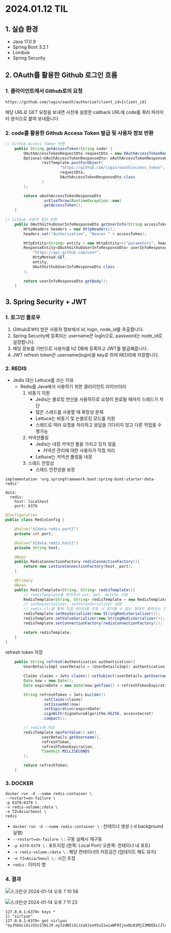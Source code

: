# 2024.01.12 TIL

## 1. 실습 환경
- Java 17.0.9
- Spring Boot 3.2.1
- Lombok
- Spring Security

## 2. OAuth를 활용한 Github 로그인 흐름

### 1. 클라이언트에서 Github로의 요청

`https://github.com/login/oauth/authorize?client_id={client_id}`

해당 URL로 GET 요청을 보내면 사전에 설정한 callback URL에 code를 쿼리 파라미터 양식으로 붙여 보내줍니다

### 2. code를 활용한 Github Access Token 발급 및 사용자 정보 반환

```java
// Github Access Token 반환
    public String getAccessToken(String code) {
        OAuthAccessTokenRequestDto requestDto = new OAuthAccessTokenRequestDto(clientId, clientSecret, code);
        Optional<OAuthAccessTokenResponseDto> oAuthAccessTokenResponseDto = Optional.ofNullable(
                restTemplate.postForObject(
                        "https://github.com/login/oauth/access_token",
                        requestDto,
                        OAuthAccessTokenResponseDto.class
                )
        );

        return oAuthAccessTokenResponseDto
                .orElseThrow(RuntimeException::new)
                .getAccessToken();
    }
    
// Github 사용자 정보 반환
    public OAuthGithubUserInfoResponseDto getUserInfo(String accessToken){
        HttpHeaders headers = new HttpHeaders();
        headers.set("Authorization", "Bearer " + accessToken);

        HttpEntity<String> entity = new HttpEntity<>("parameters", headers);
        ResponseEntity<OAuthGithubUserInfoResponseDto> userInfoResponseDto = restTemplate.exchange(
            "https://api.github.com/user",
            HttpMethod.GET,
            entity,
            OAuthGithubUserInfoResponseDto.class
        );
        
        return userInfoResponseDto.getBody();
    }
```

## 3. Spring Security + JWT

### 1. 로그인 플로우

1. Github로부터 받은 사용자 정보에서 id, login, node_id를 추출합니다.
2. Spring Security에 등록되는 username은 login으로, password는 node_id로 설정합니다.
3. 해당 정보를 기반으로 사용자를 h2 DB에 등록하고 JWT를 발급해줍니다.
4. JWT refresh token은 username(login)을 key로 하여 REDIS에 저장합니다.

### 2. REDIS

- Jedis 대신 Lettuce를 쓰는 이유
    - Redis를 Java에서 사용하기 위한 클라이언트 라이브러리
        1. 비동기 지원
            - Jedis는 블로킹 연산을 사용하므로 요청이 완료될 때까지 스레드가 차단
            - 많은 스레드를 사용할 때 확장성 문제
            - Lettuce는 비동기 및 논블로킹 모드를 지원
            - 스레드로 여러 요청을 처리하고 응답을 기다리지 않고 다른 작업을 수행가능
        2. 커넥션풀링
            - Jedis는 내장 커넥션 풀을 가지고 있지 않음
                - 커넥션 관리에 대한 사용자가 직접 처리
            - Lettuce는 커넥션 풀링을 내장
        3. 스레드 안정성
            - 스레드 안전성을 보장

`implementation 'org.springframework.boot:spring-boot-starter-data-redis'`

```
data:
  redis:
    host: localhost
    port: 6379
```

```java
@Configuration
public class RedisConfig {

    @Value("${data.redis.port}")
    private int port;

    @Value("${data.redis.host}")
    private String host;

    @Bean
    public RedisConnectionFactory redisConnectionFactory(){
        return new LettuceConnectionFactory(host, port);
    }

    @Primary
    @Bean
    public RedisTemplate<String, String> redisTemplate(){
        // redisTemplate를 받아와서 set, get, delete 사용
        RedisTemplate<String, String> redisTemplate = new RedisTemplate<>();
        // setKeySerializer, setValueSerializer 설정
        // redis-cli을 통해 직접 데이터를 조회 시 알아볼 수 없는 형태로 출력되는 것을 방지
        redisTemplate.setKeySerializer(new StringRedisSerializer());
        redisTemplate.setValueSerializer(new StringRedisSerializer());
        redisTemplate.setConnectionFactory(redisConnectionFactory());

        return redisTemplate;
    }
}
```

refresh token 저장

```java
    public String refresh(Authentication authentication){
        UserDetailsImpl userDetails = (UserDetailsImpl) authentication.getPrincipal();

        Claims claims = Jwts.claims().setSubject(userDetails.getUsername());
        Date now = new Date();
        Date expireDate = new Date(now.getTime() + refreshTokenExpiration);

        String refreshToken = Jwts.builder()
                .setClaims(claims)
                .setIssuedAt(now)
                .setExpiration(expireDate)
                .signWith(SignatureAlgorithm.HS256, accessSecret)
                .compact();

        // redis에 저장
        redisTemplate.opsForValue().set(
                userDetails.getUsername(),
                refreshToken,
                refreshTokenExpiration,
                TimeUnit.MILLISECONDS
        );

        return refreshToken;
    }
```

### 3. DOCKER

```
docker run -d --name redis-container \
--restart=on-failure \
-p 6379:6379 \
-v redis-volume:/data \
-e TZ=Asia/Seoul \
redis
```
- `docker run -d --name redis-container \` : 컨테이너 생성 (-d background 실행)
- `--restart=on-failure \` : 구동 실패시 재구동
- `-p 6379:6379 \` : 포트지정 (왼쪽: Local Port/ 오른쪽: 컨테이너 내 포트)
- `-v redis-volume:/data \` : 해당 컨테이너의 저장공간 (업데이트 해도 유지)
- `-e TZ=Asia/Seoul \` : 시간 조정
- `redis` : 이미지 명

### 4. 결과

![스크린샷 2024-01-14 오후 7 10 58](https://github.com/sixprincesses/Test-LoginFlow/assets/116432941/d3f10797-793c-45a0-8a1c-34b246d1c2a8)

![스크린샷 2024-01-14 오후 7 11 23](https://github.com/sixprincesses/Test-LoginFlow/assets/116432941/994f58ca-ae41-4d98-8579-9b5bf1656e88)

```
127.0.0.1:6379> keys *
1) "sirlyun"
127.0.0.1:6379> get sirlyun
"eyJhbGciOiJIUzI1NiJ9.eyJzdWIiOiJzaXJseXVuIiwiaWF0IjoxNzA1MjI3MDQ5LCJleHAiOjE3MDU4MzE4NDl9.5X_j___04DaW0mwNHHTeMnjOEyNm9lmdek8rTk0grZc"
```
